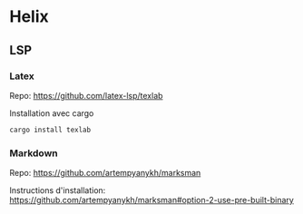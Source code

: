 # Helix

## LSP

### Latex

Repo: <https://github.com/latex-lsp/texlab>

Installation avec cargo
```sh
cargo install texlab
```

### Markdown 

Repo: <https://github.com/artempyanykh/marksman>

Instructions d'installation: <https://github.com/artempyanykh/marksman#option-2-use-pre-built-binary>


